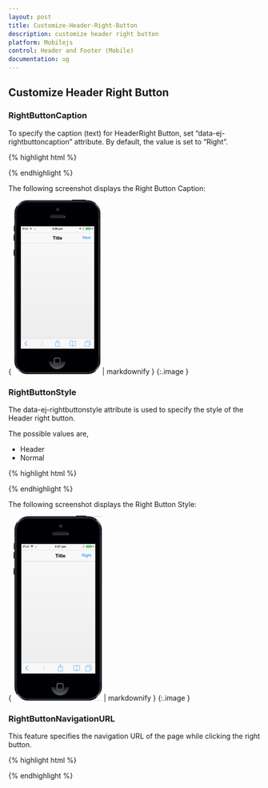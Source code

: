 ```yaml
---
layout: post
title: Customize-Header-Right-Button
description: customize header right button
platform: Mobilejs
control: Header and Footer (Mobile)
documentation: ug
---
```


## Customize Header Right Button

### RightButtonCaption 

To specify the caption (text) for HeaderRight Button, set “data-ej-rightbuttoncaption” attribute. By default, the value is set to “Right”.

{% highlight html %}



<div id="header_sample" data-role="ejmheader" data-ej-showrightbutton="true" data-ej-rightbuttoncaption="Next" ></div>



{% endhighlight %}

The following screenshot displays the Right Button Caption:

{ ![](Customize-Header-Right-Button_images/Customize-Header-Right-Button_img1.png) | markdownify }
{:.image }




### RightButtonStyle

The data-ej-rightbuttonstyle attribute is used to specify the style of the Header right button.

The possible values are, 

* Header
* Normal



{% highlight html %}



<div id="header_sample" data-role="ejmheader" data-ej-showrightbutton="true" data-ej-rightbuttonstyle="header" ></div>



{% endhighlight %}

The following screenshot displays the Right Button Style:

{ ![F:/hdr.png](Customize-Header-Right-Button_images/Customize-Header-Right-Button_img2.png) | markdownify }
{:.image }




### RightButtonNavigationURL

This feature specifies the navigation URL of the page while clicking the right button.

{% highlight html %}



<div id="header_sample" data-role="ejmheader" data-ej-showrightbutton="true" data-ej-rightbuttonnavigationurl="" ></div>



{% endhighlight %}



